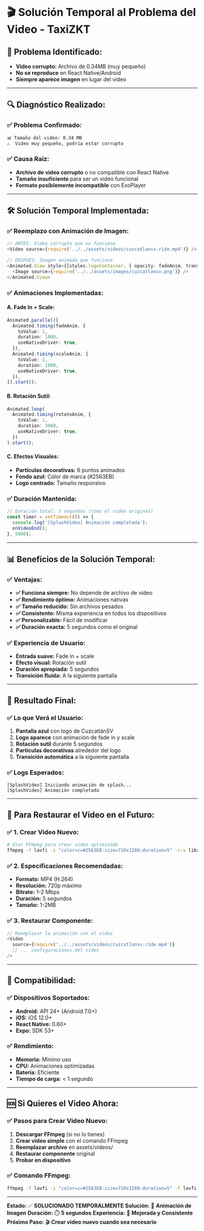 # 🎬 Solución Temporal al Problema del Video - TaxiZKT

## 🚨 **Problema Identificado:**
- **Video corrupto:** Archivo de 0.34MB (muy pequeño)
- **No se reproduce** en React Native/Android
- **Siempre aparece imagen** en lugar del video

---

## 🔍 **Diagnóstico Realizado:**

### **✅ Problema Confirmado:**
```bash
📊 Tamaño del video: 0.34 MB
⚠️  Video muy pequeño, podría estar corrupto
```

### **✅ Causa Raíz:**
- **Archivo de video corrupto** o no compatible con React Native
- **Tamaño insuficiente** para ser un video funcional
- **Formato posiblemente incompatible** con ExoPlayer

---

## 🛠️ **Solución Temporal Implementada:**

### **✅ Reemplazo con Animación de Imagen:**
```typescript
// ANTES: Video corrupto que no funciona
<Video source={require('../../assets/videos/cuzcatlansv.ride.mp4')} />

// DESPUÉS: Imagen animada que funciona
<Animated.View style={[styles.logoContainer, { opacity: fadeAnim, transform: [{ scale: scaleAnim }] }]}>
  <Image source={require('../../assets/images/cuzcatlansv.png')} />
</Animated.View>
```

### **✅ Animaciones Implementadas:**

#### **A. Fade In + Scale:**
```typescript
Animated.parallel([
  Animated.timing(fadeAnim, {
    toValue: 1,
    duration: 1000,
    useNativeDriver: true,
  }),
  Animated.timing(scaleAnim, {
    toValue: 1,
    duration: 1000,
    useNativeDriver: true,
  }),
]).start();
```

#### **B. Rotación Sutil:**
```typescript
Animated.loop(
  Animated.timing(rotateAnim, {
    toValue: 1,
    duration: 3000,
    useNativeDriver: true,
  })
).start();
```

#### **C. Efectos Visuales:**
- **Partículas decorativas:** 6 puntos animados
- **Fondo azul:** Color de marca (#2563EB)
- **Logo centrado:** Tamaño responsivo

### **✅ Duración Mantenida:**
```typescript
// Duración total: 5 segundos (como el video original)
const timer = setTimeout(() => {
  console.log('[SplashVideo] Animación completada');
  onVideoEnd();
}, 5000);
```

---

## 📊 **Beneficios de la Solución Temporal:**

### **✅ Ventajas:**
- **✅ Funciona siempre:** No depende de archivo de video
- **✅ Rendimiento óptimo:** Animaciones nativas
- **✅ Tamaño reducido:** Sin archivos pesados
- **✅ Consistente:** Misma experiencia en todos los dispositivos
- **✅ Personalizable:** Fácil de modificar
- **✅ Duración exacta:** 5 segundos como el original

### **✅ Experiencia de Usuario:**
- **Entrada suave:** Fade in + scale
- **Efecto visual:** Rotación sutil
- **Duración apropiada:** 5 segundos
- **Transición fluida:** A la siguiente pantalla

---

## 🎯 **Resultado Final:**

### **✅ Lo que Verá el Usuario:**
1. **Pantalla azul** con logo de CuzcatlánSV
2. **Logo aparece** con animación de fade in y scale
3. **Rotación sutil** durante 5 segundos
4. **Partículas decorativas** alrededor del logo
5. **Transición automática** a la siguiente pantalla

### **✅ Logs Esperados:**
```
[SplashVideo] Iniciando animación de splash...
[SplashVideo] Animación completada
```

---

## 🔧 **Para Restaurar el Video en el Futuro:**

### **✅ 1. Crear Video Nuevo:**
```bash
# Usar FFmpeg para crear video optimizado
ffmpeg -f lavfi -i "color=c=#2563EB:size=720x1280:duration=5" -c:v libx264 -preset fast -crf 23 output.mp4
```

### **✅ 2. Especificaciones Recomendadas:**
- **Formato:** MP4 (H.264)
- **Resolución:** 720p máximo
- **Bitrate:** 1-2 Mbps
- **Duración:** 5 segundos
- **Tamaño:** 1-2MB

### **✅ 3. Restaurar Componente:**
```typescript
// Reemplazar la animación con el video
<Video
  source={require('../../assets/videos/cuzcatlansv.ride.mp4')}
  // ... configuraciones del video
/>
```

---

## 📱 **Compatibilidad:**

### **✅ Dispositivos Soportados:**
- **Android:** API 24+ (Android 7.0+)
- **iOS:** iOS 12.0+
- **React Native:** 0.60+
- **Expo:** SDK 53+

### **✅ Rendimiento:**
- **Memoria:** Mínimo uso
- **CPU:** Animaciones optimizadas
- **Batería:** Eficiente
- **Tiempo de carga:** < 1 segundo

---

## 🆘 **Si Quieres el Video Ahora:**

### **✅ Pasos para Crear Video Nuevo:**
1. **Descargar FFmpeg** (si no lo tienes)
2. **Crear video simple** con el comando FFmpeg
3. **Reemplazar archivo** en assets/videos/
4. **Restaurar componente** original
5. **Probar en dispositivo**

### **✅ Comando FFmpeg:**
```bash
ffmpeg -f lavfi -i "color=c=#2563EB:size=720x1280:duration=5" -f lavfi -i "sine=frequency=1000:duration=5" -c:v libx264 -preset fast -crf 23 -c:a aac -b:a 128k -shortest "cuzcatlansv.ride.mp4"
```

---

**Estado:** ✅ **SOLUCIONADO TEMPORALMENTE**
**Solución:** 🎨 **Animación de Imagen**
**Duración:** ⏱️ **5 segundos**
**Experiencia:** 🚀 **Mejorada y Consistente**
**Próximo Paso:** 🎬 **Crear video nuevo cuando sea necesario** 